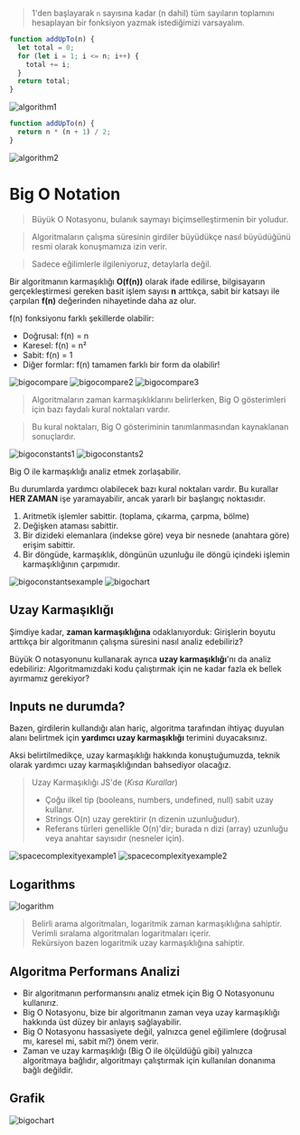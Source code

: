 > 1'den başlayarak `n` sayısına kadar (n dahil) tüm sayıların toplamını hesaplayan bir fonksiyon yazmak istediğimizi varsayalım.

```javascript
function addUpTo(n) {
  let total = 0;
  for (let i = 1; i <= n; i++) {
    total += i;
  }
  return total;
}
```
![algorithm1](./images/counting-operation-algorithm-1.png)

```javascript
function addUpTo(n) {
  return n * (n + 1) / 2;
}
```
![algorithm2](./images/counting-operation-algorithm-2.png)

# Big O Notation
> Büyük O Notasyonu, bulanık saymayı biçimselleştirmenin bir yoludur.

> Algoritmaların çalışma süresinin girdiler büyüdükçe nasıl büyüdüğünü resmi olarak konuşmamıza izin verir.

> Sadece eğilimlerle ilgileniyoruz, detaylarla değil.

Bir algoritmanın karmaşıklığı **O(f(n))** olarak ifade edilirse, bilgisayarın gerçekleştirmesi gereken basit işlem sayısı **n** arttıkça, sabit bir katsayı ile çarpılan **f(n)** değerinden nihayetinde daha az olur.

f(n) fonksiyonu farklı şekillerde olabilir:
- Doğrusal: f(n) = n
- Karesel: f(n) = n²
- Sabit: f(n) = 1
- Diğer formlar: f(n) tamamen farklı bir form da olabilir!
  
![bigocompare](./images/big-o-compare.png)
![bigocompare2](./images/big-o-compare-2.png)
![bigocompare3](./images/big-o-compare-3.png)


> Algoritmaların zaman karmaşıklıklarını belirlerken, Big O gösterimleri için bazı faydalı kural noktaları vardır.

> Bu kural noktaları, Big O gösteriminin tanımlanmasından kaynaklanan sonuçlardır.

![bigoconstants1](./images/big-o-constants-1.png)
![bigoconstants2](./images/big-o-constants-2.png)

Big O ile karmaşıklığı analiz etmek zorlaşabilir.

Bu durumlarda yardımcı olabilecek bazı kural noktaları vardır. Bu kurallar **HER ZAMAN** işe yaramayabilir, ancak yararlı bir başlangıç noktasıdır.

1. Aritmetik işlemler sabittir. (toplama, çıkarma, çarpma, bölme)
2. Değişken ataması sabittir.
3. Bir dizideki elemanlara (indekse göre) veya bir nesnede (anahtara göre) erişim sabittir.
4. Bir döngüde, karmaşıklık, döngünün uzunluğu ile döngü içindeki işlemin karmaşıklığının çarpımıdır.

![bigoconstantsexample](./images/big-o-constants-example.png)
![bigochart](./images/big-o-chart.png)

## Uzay Karmaşıklığı

Şimdiye kadar, **zaman karmaşıklığına** odaklanıyorduk: Girişlerin boyutu arttıkça bir algoritmanın çalışma süresini nasıl analiz edebiliriz?

Büyük O notasyonunu kullanarak ayrıca **uzay karmaşıklığı**'nı da analiz edebiliriz: Algoritmamızdaki kodu çalıştırmak için ne kadar fazla ek bellek ayırmamız gerekiyor?

## Inputs ne durumda?

Bazen, girdilerin kullandığı alan hariç, algoritma tarafından ihtiyaç duyulan alanı belirtmek için **yardımcı uzay karmaşıklığı** terimini duyacaksınız.

Aksi belirtilmedikçe, uzay karmaşıklığı hakkında konuştuğumuzda, teknik olarak yardımcı uzay karmaşıklığından bahsediyor olacağız.

> Uzay Karmaşıklığı JS'de (_Kısa Kurallar_)<br>
> - Çoğu ilkel tip (booleans, numbers, undefined, null) sabit uzay kullanır.
> - Strings O(n) uzay gerektirir (n dizenin uzunluğudur).
> - Referans türleri genellikle O(n)'dir; burada n dizi (array) uzunluğu veya anahtar sayısıdır (nesneler için).

![spacecomplexityexample1](./images/space-complexity-example-1.png)
![spacecomplexityexample2](./images/space-complexity-example-2.png)


## Logarithms

![logarithm](./images/logarithm.png)

> Belirli arama algoritmaları, logaritmik zaman karmaşıklığına sahiptir. <br>
> Verimli sıralama algoritmaları logaritmaları içerir.<br>
> Rekürsiyon bazen logaritmik uzay karmaşıklığına sahiptir.

## Algoritma Performans Analizi
- Bir algoritmanın performansını analiz etmek için Big O Notasyonunu kullanırız.
- Big O Notasyonu, bize bir algoritmanın zaman veya uzay karmaşıklığı hakkında üst düzey bir anlayış sağlayabilir.
- Big O Notasyonu hassasiyete değil, yalnızca genel eğilimlere (doğrusal mı, karesel mi, sabit mi?) önem verir.
- Zaman ve uzay karmaşıklığı (Big O ile ölçüldüğü gibi) yalnızca algoritmaya bağlıdır, algoritmayı çalıştırmak için kullanılan donanıma bağlı değildir.

## Grafik
![bigochart](./images/big-o-chart.png)